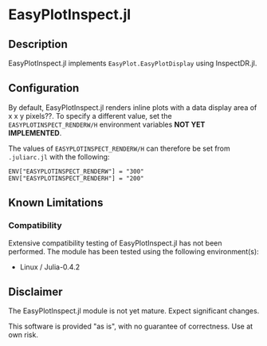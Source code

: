# EasyPlotInspect.jl

## Description

EasyPlotInspect.jl implements `EasyPlot.EasyPlotDisplay` using InspectDR.jl.

## Configuration

By default, EasyPlotInspect.jl renders inline plots with a data display area of x x y pixels??.  To specify a different value, set the `EASYPLOTINSPECT_RENDERW/H` environment variables **NOT YET IMPLEMENTED**.

The values of `EASYPLOTINSPECT_RENDERW/H` can therefore be set from `.juliarc.jl` with the following:

	ENV["EASYPLOTINSPECT_RENDERW"] = "300"
	ENV["EASYPLOTINSPECT_RENDERH"] = "200"

## Known Limitations

### Compatibility

Extensive compatibility testing of EasyPlotInspect.jl has not been performed.  The module has been tested using the following environment(s):

 - Linux / Julia-0.4.2

## Disclaimer

The EasyPlotInspect.jl module is not yet mature.  Expect significant changes.

This software is provided "as is", with no guarantee of correctness.  Use at own risk.
